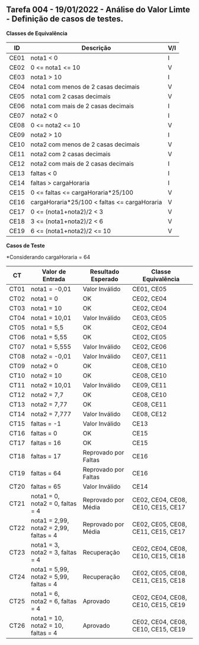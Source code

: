 ## Tarefa 004 - 19/01/2022 - Análise do Valor Limte - Definição de casos de testes.

**Classes de Equivalência**

|  ID  |           Descrição                          | V/I |
|--|----|---|
| CE01 | nota1 < 0                                    | I   |
| CE02 | 0 <= nota1 <= 10                             | V   |
| CE03 | nota1 > 10                                   | I   |
| CE04 | nota1 com menos de 2 casas decimais          | V   |
| CE05 | nota1 com 2 casas decimais                   | V   |
| CE06 | nota1 com mais de 2 casas decimais           | I   |
| CE07 | nota2 < 0                                    | I   |
| CE08 | 0 <= nota2 <= 10                             | V   |
| CE09 | nota2 > 10                                   | I   |
| CE10 | nota2 com menos de 2 casas decimais          | V   |
| CE11 | nota2 com 2 casas decimais                   | V   |
| CE12 | nota2 com mais de 2 casas decimais           | I   |
| CE13 | faltas < 0                                   | I   |
| CE14 | faltas > cargaHoraria                        | I   |
| CE15 | 0 <= faltas <= cargaHoraria*25/100           | V   |
| CE16 | cargaHoraria*25/100 < faltas <= cargaHoraria | V   |
| CE17 | 0 <= (nota1+nota2)/2 < 3                     | V   |
| CE18 | 3 <= (nota1+nota2)/2 < 6                     | V   |
| CE19 | 6 <= (nota1+nota2)/2 <= 10                   | V   |


**Casos de Teste**

*Considerando cargaHoraria = 64

|  CT  |          Valor de Entrada              |  Resultado Esperado  |        Classe Equivalência         |
|--|---|---|---|
| CT01 | nota1 = -0,01                          | Valor Inválido       | CE01, CE05                         |
| CT02 | nota1 = 0                              | OK                   | CE02, CE04                         |
| CT03 | nota1 = 10                             | OK                   | CE02, CE04                         |
| CT04 | nota1 = 10,01                          | Valor Inválido       | CE03, CE05                         |
| CT05 | nota1 = 5,5                            | OK                   | CE02, CE04                         |
| CT06 | nota1 = 5,55                           | OK                   | CE02, CE05                         |
| CT07 | nota1 = 5,555                          | Valor Inválido       | CE02, CE06                         |
| CT08 | nota2 = -0,01                          | Valor Inválido       | CE07, CE11                         |
| CT09 | nota2 = 0                              | OK                   | CE08, CE10                         |
| CT10 | nota2 = 10                             | OK                   | CE08, CE10                         |
| CT11 | nota2 = 10,01                          | Valor Inválido       | CE09, CE11                         |
| CT12 | nota2 = 7,7                            | OK                   | CE08, CE10                         |
| CT13 | nota2 = 7,77                           | OK                   | CE08, CE11                         |
| CT14 | nota2 = 7,777                          | Valor Inválido       | CE08, CE12                         |
| CT15 | faltas = -1                            | Valor Inválido       | CE13                               |
| CT16 | faltas = 0                             | OK                   | CE15                               |
| CT17 | faltas = 16                            | OK                   | CE15                               |
| CT18 | faltas = 17                            | Reprovado por Faltas | CE16                               |
| CT19 | faltas = 64                            | Reprovado por Faltas | CE16                               |
| CT20 | faltas = 65                            | Valor Inválido       | CE14                               |
| CT21 | nota1 = 0, nota2 = 0, faltas = 4       | Reprovado por Média  | CE02, CE04, CE08, CE10, CE15, CE17 |
| CT22 | nota1 = 2,99, nota2 = 2,99, faltas = 4 | Reprovado por Média  | CE02, CE05, CE08, CE11, CE15, CE17 |
| CT23 | nota1 = 3, nota2 = 3, faltas = 4       | Recuperação 	       | CE02, CE04, CE08, CE10, CE15, CE18 |
| CT24 | nota1 = 5,99, nota2 = 5,99, faltas = 4 | Recuperação          | CE02, CE05, CE08, CE11, CE15, CE18 |
| CT25 | nota1 = 6, nota2 = 6, faltas = 4       | Aprovado             | CE02, CE04, CE08, CE10, CE15, CE19 |
| CT26 | nota1 = 10, nota2 = 10, faltas = 4     | Aprovado             | CE02, CE04, CE08, CE10, CE15, CE19 |


